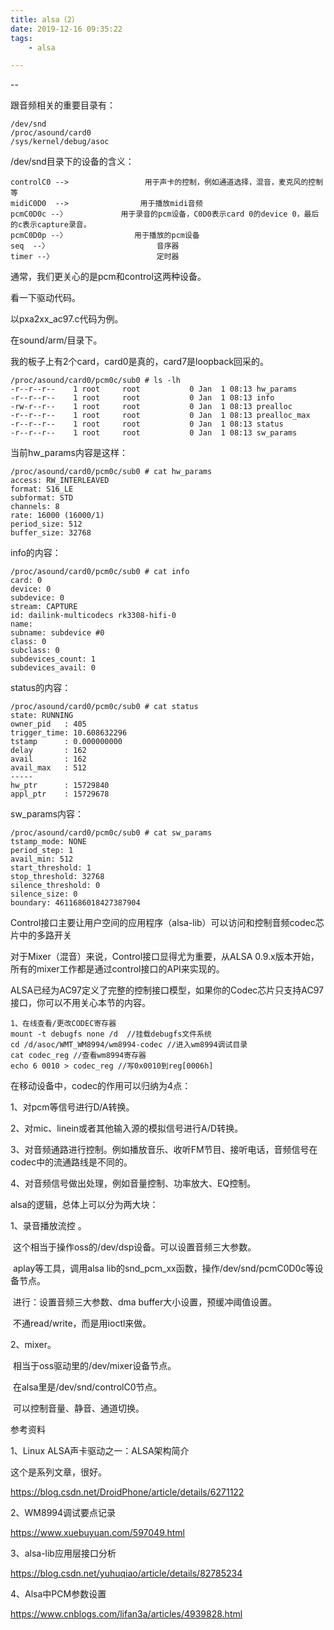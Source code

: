 ```yaml
---
title: alsa（2）
date: 2019-12-16 09:35:22
tags:
	- alsa

---
```


--

跟音频相关的重要目录有：

```
/dev/snd
/proc/asound/card0
/sys/kernel/debug/asoc
```



/dev/snd目录下的设备的含义：

```
controlC0 -->                 用于声卡的控制，例如通道选择，混音，麦克风的控制等
midiC0D0  -->                用于播放midi音频
pcmC0D0c --〉            用于录音的pcm设备，C0D0表示card 0的device 0，最后的c表示capture录音。
pcmC0D0p --〉               用于播放的pcm设备
seq  --〉                        音序器
timer --〉                       定时器
```

通常，我们更关心的是pcm和control这两种设备。

看一下驱动代码。



以pxa2xx_ac97.c代码为例。

在sound/arm/目录下。

我的板子上有2个card，card0是真的，card7是loopback回采的。

```
/proc/asound/card0/pcm0c/sub0 # ls -lh                             
-r--r--r--    1 root     root           0 Jan  1 08:13 hw_params    
-r--r--r--    1 root     root           0 Jan  1 08:13 info         
-rw-r--r--    1 root     root           0 Jan  1 08:13 prealloc     
-r--r--r--    1 root     root           0 Jan  1 08:13 prealloc_max 
-r--r--r--    1 root     root           0 Jan  1 08:13 status       
-r--r--r--    1 root     root           0 Jan  1 08:13 sw_params    
```

当前hw_params内容是这样：

```
/proc/asound/card0/pcm0c/sub0 # cat hw_params
access: RW_INTERLEAVED                       
format: S16_LE                               
subformat: STD                               
channels: 8                                  
rate: 16000 (16000/1)                        
period_size: 512                             
buffer_size: 32768                           
```

info的内容：

```
/proc/asound/card0/pcm0c/sub0 # cat info   
card: 0                                    
device: 0                                  
subdevice: 0                               
stream: CAPTURE                            
id: dailink-multicodecs rk3308-hifi-0      
name:                                      
subname: subdevice #0                      
class: 0                                   
subclass: 0                                
subdevices_count: 1                        
subdevices_avail: 0                        
```

status的内容：

```
/proc/asound/card0/pcm0c/sub0 # cat status  
state: RUNNING                              
owner_pid   : 405                           
trigger_time: 10.608632296                  
tstamp      : 0.000000000                   
delay       : 162                           
avail       : 162                           
avail_max   : 512                           
-----                                       
hw_ptr      : 15729840                      
appl_ptr    : 15729678                      
```

sw_params内容：

```
/proc/asound/card0/pcm0c/sub0 # cat sw_params   
tstamp_mode: NONE                               
period_step: 1                                  
avail_min: 512                                  
start_threshold: 1                              
stop_threshold: 32768                           
silence_threshold: 0                            
silence_size: 0                                 
boundary: 4611686018427387904                   
```



Control接口主要让用户空间的应用程序（alsa-lib）可以访问和控制音频codec芯片中的多路开关

对于Mixer（混音）来说，Control接口显得尤为重要，从ALSA 0.9.x版本开始，所有的mixer工作都是通过control接口的API来实现的。



ALSA已经为AC97定义了完整的控制接口模型，如果你的Codec芯片只支持AC97接口，你可以不用关心本节的内容。



```
1、在线查看/更改CODEC寄存器
mount -t debugfs none /d  //挂载debugfs文件系统
cd /d/asoc/WMT_WM8994/wm8994-codec //进入wm8994调试目录
cat codec_reg //查看wm8994寄存器
echo 6 0010 > codec_reg //写0x0010到reg[0006h]
```



在移动设备中，codec的作用可以归纳为4点：

1、对pcm等信号进行D/A转换。

2、对mic、linein或者其他输入源的模拟信号进行A/D转换。

3、对音频通路进行控制。例如播放音乐、收听FM节目、接听电话，音频信号在codec中的流通路线是不同的。

4、对音频信号做出处理，例如音量控制、功率放大、EQ控制。



alsa的逻辑，总体上可以分为两大块：

1、录音播放流控 。

​	这个相当于操作oss的/dev/dsp设备。可以设置音频三大参数。

​	aplay等工具，调用alsa lib的snd_pcm_xx函数，操作/dev/snd/pcmC0D0c等设备节点。

​	进行：设置音频三大参数、dma buffer大小设置，预缓冲阈值设置。

​	不通read/write，而是用ioctl来做。

2、mixer。

​	相当于oss驱动里的/dev/mixer设备节点。

​	在alsa里是/dev/snd/controlC0节点。

​	可以控制音量、静音、通道切换。



参考资料

1、Linux ALSA声卡驱动之一：ALSA架构简介

这个是系列文章，很好。

https://blog.csdn.net/DroidPhone/article/details/6271122

2、WM8994调试要点记录

https://www.xuebuyuan.com/597049.html

3、alsa-lib应用层接口分析

https://blog.csdn.net/yuhuqiao/article/details/82785234

4、Alsa中PCM参数设置

https://www.cnblogs.com/lifan3a/articles/4939828.html